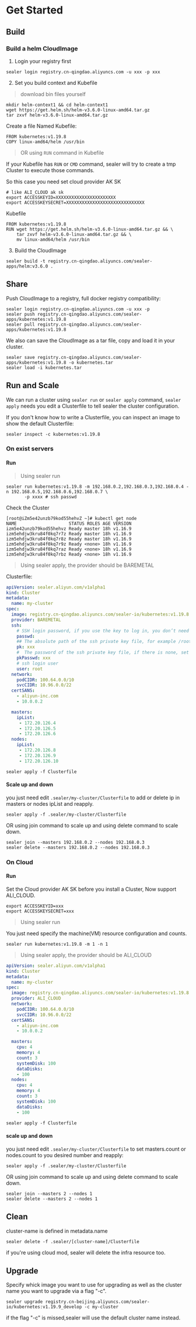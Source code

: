 # Get Started

## Build

### Build a helm CloudImage

1. Login your registry first

```shell script
sealer login registry.cn-qingdao.aliyuncs.com -u xxx -p xxx
```

2. Set you build context and Kubefile

> download bin files yourself

```shell script
mkdir helm-context1 && cd helm-context1
wget https://get.helm.sh/helm-v3.6.0-linux-amd64.tar.gz
tar zxvf helm-v3.6.0-linux-amd64.tar.gz
```

Create a file Named Kubefile:

```shell script
FROM kubernetes:v1.19.8
COPY linux-amd64/helm /usr/bin
```

> OR using `RUN` command in Kubefile

If your Kubefile has `RUN` or `CMD` command, sealer will try to create a tmp Cluster to execute
those commands.

So this case you need set cloud provider AK SK

```shell script
# like ALI_CLOUD ak sk
export ACCESSKEYID=XXXXXXXXXXXXXXXXXXXXXXX
export ACCESSKEYSECRET=XXXXXXXXXXXXXXXXXXXXXXXXXXXXXX
```

Kubefile

```shell script
FROM kubernetes:v1.19.8
RUN wget https://get.helm.sh/helm-v3.6.0-linux-amd64.tar.gz && \
    tar zxvf helm-v3.6.0-linux-amd64.tar.gz && \
    mv linux-amd64/helm /usr/bin
```

3. Build the CloudImage

```shell script
sealer build -t registry.cn-qingdao.aliyuncs.com/sealer-apps/helm:v3.6.0 .
```

## Share

Push CloudImage to a registry, full docker registry compatibility:

```shell script
sealer login registry.cn-qingdao.aliyuncs.com -u xxx -p
sealer push registry.cn-qingdao.aliyuncs.com/sealer-apps/kubernetes:v1.19.8
sealer pull registry.cn-qingdao.aliyuncs.com/sealer-apps/kubernetes:v1.19.8
```

We also can save the CloudImage as a tar file, copy and load it in your cluster.

```shell script
sealer save registry.cn-qingdao.aliyuncs.com/sealer-apps/kubernetes:v1.19.8 -o kubernetes.tar
sealer load -i kubernetes.tar
```

## Run and Scale

We can run a cluster using `sealer run` or `sealer apply` command, `sealer apply` needs you edit a Clusterfile to tell
sealer the cluster configuration.

If you don't know how to write a Clusterfile, you can inspect an image to show the default Clusterfile:

```shell script
sealer inspect -c kubernetes:v1.19.8
```

### On exist servers

#### Run

> Using sealer run

```shell script
sealer run kubernetes:v1.19.8 -m 192.168.0.2,192.168.0.3,192.168.0.4 -n 192.168.0.5,192.168.0.6,192.168.0.7 \
       -p xxxx # ssh passwd
```

Check the Cluster

```shell script
[root@iZm5e42unzb79kod55hehvZ ~]# kubectl get node
NAME                    STATUS ROLES AGE VERSION
izm5e42unzb79kod55hehvz Ready master 18h v1.16.9
izm5ehdjw3kru84f0kq7r7z Ready master 18h v1.16.9
izm5ehdjw3kru84f0kq7r8z Ready master 18h v1.16.9
izm5ehdjw3kru84f0kq7r9z Ready <none> 18h v1.16.9
izm5ehdjw3kru84f0kq7raz Ready <none> 18h v1.16.9
izm5ehdjw3kru84f0kq7rbz Ready <none> 18h v1.16.9
```

> Using sealer apply, the provider should be BAREMETAL

Clusterfile:

```yaml
apiVersion: sealer.aliyun.com/v1alpha1
kind: Cluster
metadata:
  name: my-cluster
spec:
  image: registry.cn-qingdao.aliyuncs.com/sealer-io/kubernetes:v1.19.8
  provider: BAREMETAL
  ssh:
    # SSH login password, if you use the key to log in, you don’t need to set it
    passwd:
    ## The absolute path of the ssh private key file, for example /root/.ssh/id_rsa
    pk: xxx
    #  The password of the ssh private key file, if there is none, set it to ""
    pkPasswd: xxx
    # ssh login user
    user: root
  network:
    podCIDR: 100.64.0.0/10
    svcCIDR: 10.96.0.0/22
  certSANS:
    - aliyun-inc.com
    - 10.0.0.2

  masters:
    ipList:
     - 172.20.126.4
     - 172.20.126.5
     - 172.20.126.6
  nodes:
    ipList:
     - 172.20.126.8
     - 172.20.126.9
     - 172.20.126.10
```

```shell script
sealer apply -f Clusterfile
```

#### Scale up and down

you just need edit `.sealer/my-cluster/Clusterfile` to add or delete ip in masters or nodes ipList and reapply.

```shell script
sealer apply -f .sealer/my-cluster/Clusterfile
```

OR using join command to scale up and using delete command to scale down.

```shell script
sealer join --masters 192.168.0.2 --nodes 192.168.0.3
sealer delete --masters 192.168.0.2 --nodes 192.168.0.3
```

### On Cloud

#### Run

Set the Cloud provider AK SK before you install a Cluster, Now support ALI_CLOUD.

```shell script
export ACCESSKEYID=xxx
export ACCESSKEYSECRET=xxx
```

> Using sealer run

You just need specify the machine(VM) resource configuration and counts.

`sealer run kubernetes:v1.19.8 -m 1 -n 1`

> Using sealer apply, the provider should be ALI_CLOUD

```yaml
apiVersion: sealer.aliyun.com/v1alpha1
kind: Cluster
metadata:
  name: my-cluster
spec:
  image: registry.cn-qingdao.aliyuncs.com/sealer-io/kubernetes:v1.19.8
  provider: ALI_CLOUD
  network:
    podCIDR: 100.64.0.0/10
    svcCIDR: 10.96.0.0/22
  certSANS:
    - aliyun-inc.com
    - 10.0.0.2

  masters:
    cpu: 4
    memory: 4
    count: 3
    systemDisk: 100
    dataDisks:
    - 100
  nodes:
    cpu: 4
    memory: 4
    count: 3
    systemDisk: 100
    dataDisks:
    - 100
```

```shell script
sealer apply -f Clusterfile
```

#### scale up and down

you just need edit `.sealer/my-cluster/Clusterfile` to set masters.count or nodes.count to you desired number and reapply:

```shell script
sealer apply -f .sealer/my-cluster/Clusterfile
```

OR using join command to scale up and using delete command to scale down.

```shell script
sealer join --masters 2 --nodes 1
sealer delete --masters 2 --nodes 1
```

## Clean

cluster-name is defined in metadata.name

```shell script
sealer delete -f .sealer/[cluster-name]/Clusterfile
```

if you're using cloud mod, sealer will delete the infra resource too.

## Upgrade

Specify whick image you want to use for upgrading as well as the cluster name you want to upgrade via a flag "-c".

```shell script
sealer upgrade registry.cn-beijing.aliyuncs.com/sealer-io/kubernetes:v1.19.9_develop -c my-cluster
```

if the flag "-c" is missed,sealer will use the default cluster name instead.
